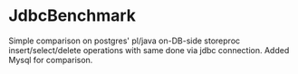 # JdbcBenchmark
Simple comparison on postgres' pl/java on-DB-side storeproc insert/select/delete operations with same done via jdbc connection.
Added Mysql for comparison.
